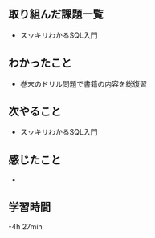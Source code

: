## 取り組んだ課題一覧
- スッキリわかるSQL入門
## わかったこと
- 巻末のドリル問題で書籍の内容を総復習
## 次やること
- スッキリわかるSQL入門
## 感じたこと
-
## 学習時間
-4h 27min

